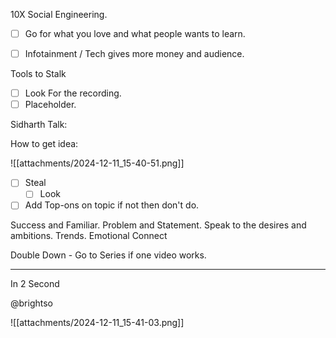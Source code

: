 

10X Social Engineering.

- [ ] Go for what you love and what people wants to learn.
- [ ] Infotainment / Tech gives more money and audience.


Tools to Stalk
- [ ] Look For the recording.
- [ ] Placeholder.

Sidharth Talk:

How to get idea:

![[attachments/2024-12-11_15-40-51.png]]

- [ ] Steal
	- [ ] Look
- [ ] Add Top-ons on topic if not then don't do.

Success and Familiar.
Problem and Statement.
Speak to the desires and ambitions.
Trends.
Emotional Connect

Double Down - Go to Series if one video works.

--- 

In 2 Second

@brightso


![[attachments/2024-12-11_15-41-03.png]]